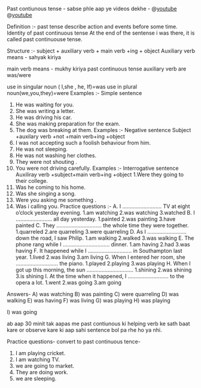 Past contiunous tense -
sabse phle aap ye videos dekhe -
@[youtube](KzFLIDqTfjM&feature)
@[youtube](kf6MYOozFAQ)

Definition :-
past tense describe action and events before some time. Identity of past continuous tense At the end of the sentense i was there, it is called past continuouse tense. 
 
Structure :-
subject + auxiliary verb + main verb +ing + object
Auxiliary verb means - sahyak kiriya
 
main verb means - mukhy kiriya
past continuous tense auxiliary verb are was/were
 
use in singular noun ( I,she , he, If)=was
use in plural noun(we,you,they)=were
Examples :-
Simple sentence
1. He was waiting for you.
2. She was writing a letter.
3. He was driving his car.
4. She was making preparation for the exam.
5. The dog was breaking at them.
Examples :-
Negative sentence
Subject +auxilary verb +not +main verb+ing +object
1. I was not accepting such a foolish behaviour from him.
2. He was not sleeping.
3. He was not washing her clothes.
4. They were not shouting .
5. You were not driving carefully.
Examples :-
Interrogative sentence
Auxiliray verb +subject+main verb+ing +object
1.Were they going to their college.
2. Was he coming to his home.
3. Was she singing a song.
4. Were you asking me something .
5. Was i calling you.
Practice  questions :- 
A. I …………………….. TV at eight o’clock yesterday evening.
1.am watching
2.was watching
3.watched
B. I …………………… all day yesterday.
1.painted
2.was painting
3.have painted
C. They ………………………… the whole time they were together.
1.quarreled
2.are quarreling
3.were quarreling
D. As I …………………….. down the road, I saw Philip.
1.am walking
2.walked
3.was walking
E. The phone rang while I …………………………. dinner.
1.am having
2.had
3.was having
F. It happened while I ……………………….. in Southampton last year.
1.lived
2.was living
3.am living
G. When I entered her room, she ………………………. the piano.
1.played
2.playing
3.was playing
H. When I got up this morning, the sun ………………………….
1.shining
2.was shining
3.is shining
I. At the time when it happened, I ……………………… to the opera a lot.
1.went
2.was going
3.am going

Answers-
A) was watching
B) was painting
C) were quarreling
D) was walking
E) was having
F) was living
G) was playing
H) was playing

I) was going

ab aap 30 minit tak aapas me past contiunous ki helping  verb ke sath baat kare or observe kare ki aap sahi sentence bol pa rhe ho ya nhi. 

Practice questions-
convert to past continuous tence-
1. I am playing cricket.
2. I am watching TV.
3. we are going to market.
4. They are doing work.
5. we are sleeping.
